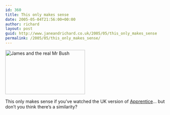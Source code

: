 ```yaml
---
id: 360
title: This only makes sense
date: 2005-05-04T21:56:00+00:00
author: richard
layout: post
guid: http://www.janeandrichard.co.uk/2005/05/this_only_makes_sense
permalink: /2005/05/this_only_makes_sense/
---
```


<img src="http://www.janeandrichard.co.uk/blog/img/2005/05/james.jpg" width="252" height="140" alt="James and the real Mr Bush" /> 

This only makes sense if you&#8217;ve watched the UK version of [Apprentice](http://www.bbc.co.uk/apprentice/)&#8230; but don&#8217;t you think there&#8217;s a similarity?